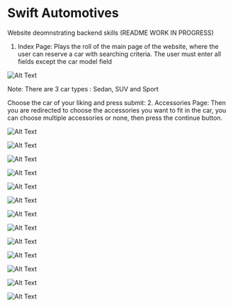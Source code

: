 # Swift Automotives
 Website deomnstrating backend skills (README WORK IN PROGRESS)
 1.	Index Page:
Plays the roll of the main page of the website, where the user can reserve a car with searching criteria. The user must enter all fields except the car model field


![Alt Text](READMEimgs/Picture1.png)


Note: There are 3 car types : Sedan, SUV and Sport

Choose the car of your liking and press submit:
2.	Accessories Page:
Then you are redirected to choose the accessories you want to fit in the car, you can choose multiple accessories or none, then press the continue button.  


![Alt Text](READMEimgs/Picture2.png)


![Alt Text](READMEimgs/Picture3.png)


![Alt Text](READMEimgs/Picture4.png)


![Alt Text](READMEimgs/Picture5.png)


![Alt Text](READMEimgs/Picture6.png)


![Alt Text](READMEimgs/Picture7.png)


![Alt Text](READMEimgs/Picture8.png)


![Alt Text](READMEimgs/Picture9.png)


![Alt Text](READMEimgs/Picture10.png)


![Alt Text](READMEimgs/Picture11.png)


![Alt Text](READMEimgs/Picture12.png)


![Alt Text](READMEimgs/Picture13.png)


![Alt Text](READMEimgs/Picture14.png)

